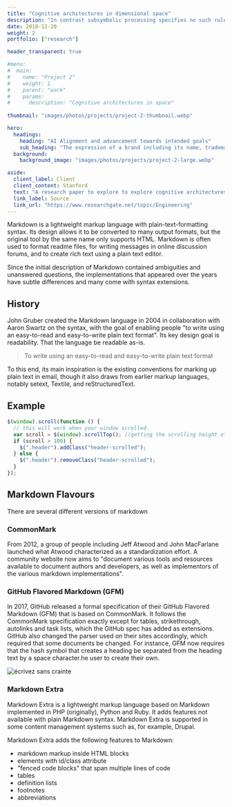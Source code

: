 ```yaml
---
title: "Cognitive architectures in dimensional space"
description: "In contrast subsymbolic processing specifies no such rules a priori and relies on emergent properties of processing units"
date: 2018-12-20
weight: 2
portfolio: ["research"]

header_transparent: true

#menu:
#  main:
#    name: "Project 2"
#    weight: 1
#    parent: "work"
#    params:
#      description: "Cognitive architectures in space"
      
thumbnail: "images/photos/projects/project-2-thumbnail.webp"

hero:
  headings:
    heading: "AI Alignment and advancement towards intended goals"
    sub_heading: "The expression of a brand including its name, trademark, and visual appearance."
  background:
    background_image: "images/photos/projects/project-2-large.webp"

aside:
  client_label: Client
  client_content: Stanford
  text: "A research paper to explore to explore cognitive architectures. Some cognitive architectures or models are based on a set of generic rules, as, e.g., the Information Processing Language."
  link_label: Source
  link_url: "https://www.researchgate.net/topic/Engineering"
---
```


Markdown is a lightweight markup language with plain-text-formatting syntax. Its design allows it to be converted to many output formats, but the original tool by the same name only supports HTML. Markdown is often used to format readme files, for writing messages in online discussion forums, and to create rich text using a plain text editor.

Since the initial description of Markdown contained ambiguities and unanswered questions, the implementations that appeared over the years have subtle differences and many come with syntax extensions.

## History

John Gruber created the Markdown language in 2004 in collaboration with Aaron Swartz on the syntax, with the goal of enabling people "to write using an easy-to-read and easy-to-write plain text format". Its key design goal is readability. That the language be readable as-is.

> To write using an easy-to-read and easy-to-write plain text format

To this end, its main inspiration is the existing conventions for marking up plain text in email, though it also draws from earlier markup languages, notably setext, Textile, and reStructuredText.

## Example

```js
$(window).scroll(function () {
  // this will work when your window scrolled.
  var scroll = $(window).scrollTop(); //getting the scrolling height of window
  if (scroll > 100) {
    $(".header").addClass("header-scrolled");
  } else {
    $(".header").removeClass("header-scrolled");
  }
});
```

## Markdown Flavours

There are several different versions of markdown

### CommonMark

From 2012, a group of people including Jeff Atwood and John MacFarlane launched what Atwood characterized as a standardization effort. A community website now aims to "document various tools and resources available to document authors and developers, as well as implementors of the various markdown implementations".

### GitHub Flavored Markdown (GFM)

In 2017, GitHub released a formal specification of their GitHub Flavored Markdown (GFM) that is based on CommonMark. It follows the CommonMark specification exactly except for tables, strikethrough, autolinks and task lists, which the GitHub spec has added as extensions. GitHub also changed the parser used on their sites accordingly, which required that some documents be changed. For instance, GFM now requires that the hash symbol that creates a heading be separated from the heading text by a space character.he user to create their own.

![écrivez sans crainte](/images/photos/content/content-1.webp)

### Markdown Extra

Markdown Extra is a lightweight markup language based on Markdown implemented in PHP (originally), Python and Ruby. It adds features not available with plain Markdown syntax. Markdown Extra is supported in some content management systems such as, for example, Drupal.

Markdown Extra adds the following features to Markdown:

- markdown markup inside HTML blocks
- elements with id/class attribute
- "fenced code blocks" that span multiple lines of code
- tables
- definition lists
- footnotes
- abbreviations
